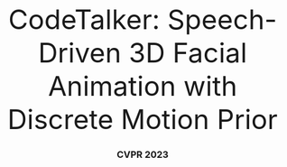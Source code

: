 <font size=10><center>CodeTalker: Speech-Driven 3D Facial Animation with Discrete Motion Prior</center></font>

### <center>CVPR 2023</center>  

<!DOCTYPE html>
<html>
<head>
    <title>Elliptical Border Example</title>
    <style>
        /* CSS样式定义 */
        .elliptical-border {
            width: 200px; /* 设置元素宽度 */
            height: 100px; /* 设置元素高度 */
            border: 2px solid black; /* 设置边框样式，2像素宽，黑色 */
            border-radius: 50%; /* 设置圆角半径为50%，实现椭圆形效果 */
            display: flex;
            align-items: center;
            justify-content: center;
            text-decoration: none;
            color: black;
            font-weight: bold;
            font-size: 18px;
        }

        .elliptical-border:hover {
            background-color: lightgray; /* 鼠标悬停时背景颜色变灰 */
        }
    </style>
</head>
<body>
    <!-- 使用<a>元素创建椭圆形边框和链接 -->
    <a href=" " class="elliptical-border">
        Video
    </a >
</body>
</html>


<p><center><a href="https://doubiiu.github.io" title="超链接title">Jinbo Xing</a><sup>1</sup>, Menghan Xia<sup>2</sup>, Yuechen Zhang<sup>1</sup>, Xiaodong Cun<sup>2</sup>, Jue Wang<sup>2</sup>, Tien-Tsin Wong<sup>1</sup></center><br>
<center><sup>1</sup>The Chinese University of Hong Kong, <sup>2</sup>Tencent AI Lab </center></p>
 
  
## Abstract
<font size=3>Speech-driven 3D facial animation has been widely studied, yet there is still a gap to achieving realism and vividness due to the highly ill-posed nature and scarcity of audio-visual data. </font>



## Method
### Discrete Motion Prior Learning
<font size=3>CodeTalker first learns a discrete context-rich facial motion codebook by self-reconstruction learning over real facial motions.</font>   

![](codebook.png)     
<center><iframe height=480 width=480 src="May1.mp4"></iframe></center>




